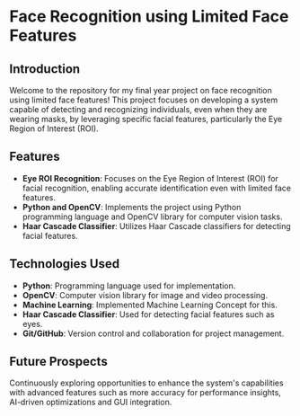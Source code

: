 # Face Recognition using Limited Face Features

## Introduction
Welcome to the repository for my final year project on face recognition using limited face features! This project focuses on developing a system capable of detecting and recognizing individuals, even when they are wearing masks, by leveraging specific facial features, particularly the Eye Region of Interest (ROI).

## Features
- **Eye ROI Recognition**: Focuses on the Eye Region of Interest (ROI) for facial recognition, enabling accurate identification even with limited face features.
- **Python and OpenCV**: Implements the project using Python programming language and OpenCV library for computer vision tasks.
- **Haar Cascade Classifier**: Utilizes Haar Cascade classifiers for detecting facial features.

## Technologies Used
- **Python**: Programming language used for implementation.
- **OpenCV**: Computer vision library for image and video processing.
- **Machine Learning**: Implemented Machine Learning Concept for this.
- **Haar Cascade Classifier**: Used for detecting facial features such as eyes.
- **Git/GitHub**: Version control and collaboration for project management.

## Future Prospects

Continuously exploring opportunities to enhance the system's capabilities with advanced features such as more accuracy for performance insights, AI-driven optimizations and GUI integration.

